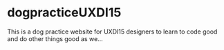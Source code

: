 # dogpracticeUXDI15
This is a dog practice website for UXDI15 designers to learn to code good and do other things good as we...
